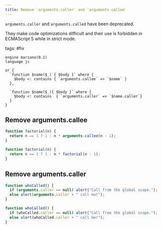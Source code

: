 ```yaml
---
title: Remove `arguments.caller` and `arguments.callee`
---
```


`arguments.caller` and `arguments.called` have been deprecated.

They make code optimizations difficult and their use is forbidden in ECMAScript 5 while in strict mode.

tags: #fix

```grit
engine marzano(0.1)
language js

or {
  `function $name($_) { $body }` where {
    $body <: contains { `arguments.callee` => `$name` }
  },

  `function $name($_){ $body }` where {
    $body <: contains  { `arguments.caller` => `$name.caller`}
  }
}

```

## Remove arguments.callee

```javascript
function factorial(n) {
  return n == 1 ? 1 : n * arguments.callee(n - 1);
}
```

```typescript
function factorial(n) {
  return n == 1 ? 1 : n * factorial(n - 1);
}
```

## Remove arguments.caller

```javascript
function whoCalled() {
  if (arguments.caller == null) alert("Call from the global scope.");
  else alert(arguments.caller + " call me!");
}
```

```typescript
function whoCalled() {
  if (whoCalled.caller == null) alert("Call from the global scope.");
  else alert(whoCalled.caller + " call me!");
}
```
